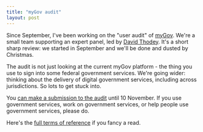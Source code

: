 ```yaml
---
title: "myGov audit"
layout: post
---
```


Since September, I've been working on the "user audit" of [myGov][mygov]. We're a small team supporting an expert panel, led by [David Thodey][david-thodey]. It's a short sharp review: we started in September and we'll be done and dusted by Christmas.

The audit is not just looking at the current myGov platform - the thing you use to sign into some federal government services. We're going wider: thinking about the delivery of digital government services, including across jurisdictions. So lots to get stuck into.

You [can make a submission to the audit][submissions] until 10 November. If you use government services, work on government services, or help people use government services, please do.

Here's the [full terms of reference][tors] if you fancy a read.

[mygov]: https://my.gov.au
[david-thodey]: https://en.wikipedia.org/wiki/David_Thodey
[tors]: https://web.archive.org/web/20221027085418/https://my.gov.au/en/audit/tor
[submissions]: https://my.gov.au/en/audit/written-submission
